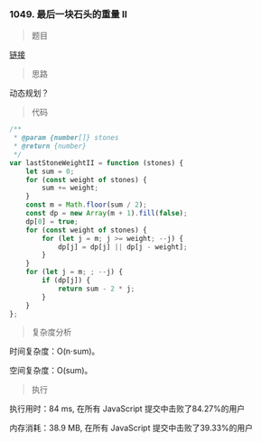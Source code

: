 ### 1049. 最后一块石头的重量 II

> 题目

[链接](https://leetcode-cn.com/problems/last-stone-weight-ii/)

> 思路

动态规划？

> 代码

```js
/**
 * @param {number[]} stones
 * @return {number}
 */
var lastStoneWeightII = function (stones) {
    let sum = 0;
    for (const weight of stones) {
        sum += weight;
    }
    const m = Math.floor(sum / 2);
    const dp = new Array(m + 1).fill(false);
    dp[0] = true;
    for (const weight of stones) {
        for (let j = m; j >= weight; --j) {
            dp[j] = dp[j] || dp[j - weight];
        }
    }
    for (let j = m; ; --j) {
        if (dp[j]) {
            return sum - 2 * j;
        }
    }
};
```

> 复杂度分析

时间复杂度：O(n⋅sum)。

空间复杂度：O(sum)。

> 执行

执行用时：84 ms, 在所有 JavaScript 提交中击败了84.27%的用户

内存消耗：38.9 MB, 在所有 JavaScript 提交中击败了39.33%的用户
